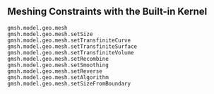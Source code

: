 ## Meshing Constraints with the Built-in Kernel

```@docs
gmsh.model.geo.mesh
gmsh.model.geo.mesh.setSize
gmsh.model.geo.mesh.setTransfiniteCurve
gmsh.model.geo.mesh.setTransfiniteSurface
gmsh.model.geo.mesh.setTransfiniteVolume
gmsh.model.geo.mesh.setRecombine
gmsh.model.geo.mesh.setSmoothing
gmsh.model.geo.mesh.setReverse
gmsh.model.geo.mesh.setAlgorithm
gmsh.model.geo.mesh.setSizeFromBoundary
```
